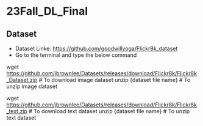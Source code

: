 # 23Fall_DL_Final

## Dataset
* Dataset Linke: https://github.com/goodwillyoga/Flickr8k_dataset
* Go to the terminal and type the below command

wget https://github.com/jbrownlee/Datasets/releases/download/Flickr8k/Flickr8k_Dataset.zip # To download image dataset
unzip {dataset file name} # To unzip image dataset

wget https://github.com/jbrownlee/Datasets/releases/download/Flickr8k/Flickr8k_text.zip # To download text dataset
unzip {dataset file name} # To unzip text dataset
